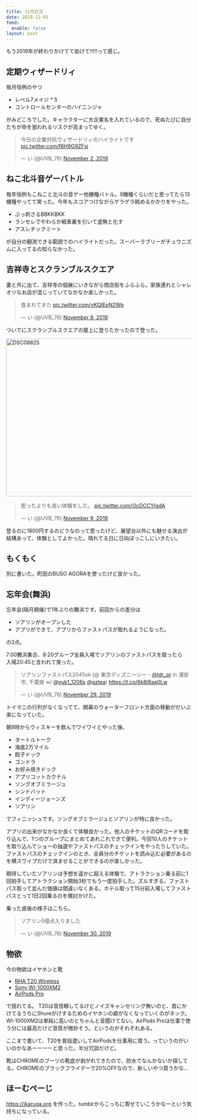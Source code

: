 ```yaml
---
title: 11月近況
date: 2019-12-01
feed:
  enable: false
layout: post
---
```


もう2019年が終わりかけてて助けて!!!!!って感じ。

## 定期ウィザードリィ

毎月恒例のやつ

- レベル7メイジ * 5
- コントロールセンターのハイニンジャ

がみどころでした。キャラクターに大企業名を入れているので、死ぬたびに自分たちが命を狙われるリスクが高まってゆく。

<blockquote class="twitter-tweet"><p lang="ja" dir="ltr">今日の企業対抗ウィザードリィのハイライトです <a href="https://t.co/f6H9G9ZFsj">pic.twitter.com/f6H9G9ZFsj</a></p>&mdash; い (@UVB_76) <a href="https://twitter.com/UVB_76/status/1190635682332413953?ref_src=twsrc%5Etfw">November 2, 2019</a></blockquote> <script async src="https://platform.twitter.com/widgets.js" charset="utf-8"></script>

## ねこ北斗音ゲーバトル
毎年恒例もこねこと北斗の音ゲー他機種バトル。9機種くらいだと思ってたら13機種やってて笑った。今年もスコアつけながらゲラゲラ眺めるかかりをやった。

- ぶっ刺さるBBKKBKK
- ランセレでやわらか戦車裏を引いて虚無と化す
- アスレチックミート

が自分の観測できる範囲でのハイライトだった。スーパーラブリーがチュウニズムに入ってるの知らなかった。

## 吉祥寺とスクランブルスクエア

妻と外に出て、吉祥寺の個展にいきながら商店街をふらふら。家族連れとシャレオツなお店が混じっていてなかなか楽しかった。

<blockquote class="twitter-tweet"><p lang="ja" dir="ltr">食まれてきた <a href="https://t.co/vKQIEpN2Wp">pic.twitter.com/vKQIEpN2Wp</a></p>&mdash; い (@UVB_76) <a href="https://twitter.com/UVB_76/status/1193045734192373762?ref_src=twsrc%5Etfw">November 9, 2019</a></blockquote> <script async src="https://platform.twitter.com/widgets.js" charset="utf-8"></script>

ついでにスクランブルスクエアの屋上に登りたかったので登った。

<a data-flickr-embed="true" data-context="true" href="https://www.flickr.com/photos/uvb_76/49043751641/in/album-72157711722252957/" title="DSC08825"><img src="https://live.staticflickr.com/65535/49043751641_febf5865b4_z.jpg" width="640" height="427" alt="DSC08825"></a><script async src="//embedr.flickr.com/assets/client-code.js" charset="utf-8"></script>

<blockquote class="twitter-tweet"><p lang="ja" dir="ltr">思ったよりも良い体験をした。 <a href="https://t.co/OcDCCYIgdA">pic.twitter.com/OcDCCYIgdA</a></p>&mdash; い (@UVB_76) <a href="https://twitter.com/UVB_76/status/1193100716392402944?ref_src=twsrc%5Etfw">November 9, 2019</a></blockquote> <script async src="https://platform.twitter.com/widgets.js" charset="utf-8"></script>

登るのに1800円するのどうなのって思ったけど、展望台以外にも魅せる演出が結構あって、体験としてよかった。晴れてる日に日向ぼっこしにいきたい。

## もくもく

別に書いた。町田のBUSO AGORAを使ったけど良かった。

## 忘年会(舞浜)

忘年会(隔月開催)で1年ぶりの舞浜です。前回からの差分は

- ソアリンがオープンした
- アプリができて、アプリからファストパスが取れるようになった。

の2点。

7:00舞浜集合、8:20グループ全員入場でソアリンのファストパスを取ったら　入場20:45と言われて笑った。

<blockquote class="twitter-tweet"><p lang="ja" dir="ltr">ソアリンファストパス2045ok (@ 東京ディズニーシー - <a href="https://twitter.com/TDR_PR?ref_src=twsrc%5Etfw">@tdr_pr</a> in 浦安市, 千葉県 w/ <a href="https://twitter.com/Yuk1_1206S?ref_src=twsrc%5Etfw">@yuk1_1206s</a> <a href="https://twitter.com/gztea?ref_src=twsrc%5Etfw">@gztea</a>) <a href="https://t.co/6k8I8aa0Lw">https://t.co/6k8I8aa0Lw</a></p>&mdash; い (@UVB_76) <a href="https://twitter.com/UVB_76/status/1200556763839389696?ref_src=twsrc%5Etfw">November 29, 2019</a></blockquote> <script async src="https://platform.twitter.com/widgets.js" charset="utf-8"></script>

トイマニの行列がなくなってて、開幕のウォーターフロント方面の移動がだいぶ楽になっていた。

朝9時からウィスキーを飲んでワイワイとやった後、

- タートルトーク
- 海底2万マイル
- 餃子ドック
- ゴンドラ
- お好み焼きドック
- アプリコットカクテル
- ソングオブミラージュ
- シンドバット
- インディージョーンズ
- ソアリン

でフィニッシュです。ソングオブミラージュとソアリンが特に良かった。

アプリの出来がなかなか良くて体験良かった。他人のチケットのQRコードを取り込んで、1つのグループにまとめてあれこれできて便利。今回10人のチケット
を取り込んでショーの抽選やファストパスのチェックインをやったりしていた。
ファストパスのチェックインのとき、全員分のチケットを読み込む必要があるのを横スワイプだけで済ませることができるのが楽しかった。

期待していたソアリンは予想を遥かに超える体験で、アトラクション乗る前に1回拍手してアトラクション開始3秒でもう一度拍手した。ズルすぎる。ファストパス取って並んだ価値は間違いなくある。ホテル取って15分前入場してファストパスとって1日2回乗るのを検討かけた。

乗った直後の様子はこちら。
<blockquote class="twitter-tweet"><p lang="ja" dir="ltr">ソアリン5億点入りました</p>&mdash; い (@UVB_76) <a href="https://twitter.com/UVB_76/status/1200751204092919808?ref_src=twsrc%5Etfw">November 30, 2019</a></blockquote> <script async src="https://platform.twitter.com/widgets.js" charset="utf-8"></script>


## 物欲

今の物欲はイヤホンと靴

- [RHA T20 Wireless](https://www.rha-audio.com/jp/products/headphones/t20-wireless?c=150)
- [Sony WI-1000XM2](https://www.sony.jp/headphone/products/WI-1000XM2/index.html)
- [AirPods Pro](https://www.apple.com/jp/airpods-pro/)

で揺れてる。 T20は音信頼してるけどノイズキャンセリング無いのと、首にかけてるうちにShureがけするためのイヤホンの癖がなくなっていくのがネック。WI-1000XM2は単純に高いのとちゃんと音聞けてない。AirPods Proは仕事で使う分には最高だけど音質が微妙そう。というのがそれぞれある。

ここまで書いて、T20を普段遣いしてAirPodsを仕事用に買う。っていうのがいいのかなあーーーーと思った。半分冗談だけど。

靴はCHROMEのブーツの靴底が剥がれてきたので、防水でなんかないか探してる。CHROMEのブラックフライデーで20%OFFなので、新しいやつ買うかな…

## ほーむぺーじ

https://ikaruga.org を作った。tumblrからこっちに寄せていこうかなーという気持ちになっている。
